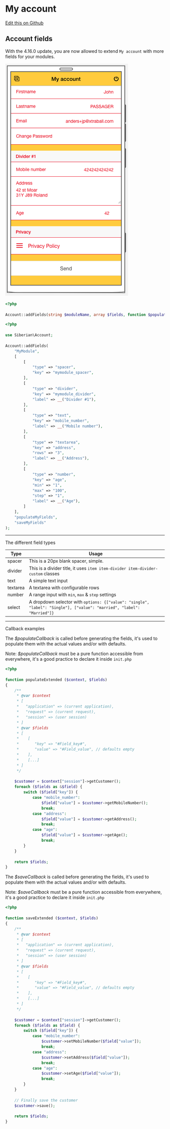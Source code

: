 # My account

[Edit this on Github](https://github.com/Xtraball/SiberianCMS-Doc/edit/master/docs/module/account.md)

## Account fields

With the 4.16.0 update, you are now allowed to extend `My account` with more fields for your modules.

![account-extended](../img/module/my-account-extended.png)

```php
<?php

Account::addFields(string $moduleName, array $fields, function $populateCallback, function $saveCallback);
```

```php
<?php

use Siberian\Account;

Account::addFields(
    "MyModule",
    [
        [
            "type" => "spacer",
            "key" => "mymodule_spacer",
        ],
        [
            "type" => "divider",
            "key" => "mymodule_divider",
            "label" => __("Divider #1"),
        ],
        [
            "type" => "text",
            "key" => "mobile_number",
            "label" => __("Mobile number"),
        ],
        [
            "type" => "textarea",
            "key" => "address",
            "rows" => "3",
            "label" => __("Address"),
        ],
        [
            "type" => "number",
            "key" => "age",
            "min" => "1",
            "max" => "100",
            "step" => "1",
            "label" => __("Age"),
        ]
    ],
    "populateMyFields",
    "saveMyFields"
);
```


---


The different field types

Type|Usage
---|---
spacer|This is a 20px blank spacer, simple.
divider|This is a divider title, it uses `item item-divider item-divider-custom` classes
text|A simple text input
textarea|A textarea with configurable rows
number|A range input with `min`, `max` & `step` settings 
select|A dropdown selector with `options: {["value": "single", "label": "Single"], ["value": "married", "label": "Married"]}`


---


Callback examples

The *$populateCallback* is called before generating the fields, it's used to populate them with the actual values and/or with defaults.

Note: *$populateCallback* must be a pure function accessible from everywhere, it's a good practice to declare it inside `init.php`


```php
<?php

function populateExtended ($context, $fields) 
{
    /**
     * @var $context
     * [
     *   "application" => (current application),
     *   "request" => (current request),
     *   "session" => (user session)
     * ]
     * @var $fields
     * [
     *    [
     *       "key" => "#Field_key#",
     *       "value" => "#Field_value", // defaults empty
     *    ],
     *    [...]
     * ]
     */
    
    $customer = $context["session"]->getCustomer();
    foreach ($fields as &$field) {
        switch ($field["key"]) {
            case "mobile_number":
                $field["value"] = $customer->getMobileNumber();
                break;
            case "address":
                $field["value"] = $customer->getAddress();
                break;
            case "age":
                $field["value"] = $customer->getAge();
                break;
        }
    }
    
    return $fields;
}
```

The *$saveCallback* is called before generating the fields, it's used to populate them with the actual values and/or with defaults.

Note: *$saveCallback* must be a pure function accessible from everywhere, it's a good practice to declare it inside `init.php`

```php
<?php

function saveExtended ($context, $fields) 
{
    /**
     * @var $context
     * [
     *   "application" => (current application),
     *   "request" => (current request),
     *   "session" => (user session)
     * ]
     * @var $fields
     * [
     *    [
     *       "key" => "#Field_key#",
     *       "value" => "#Field_value", // defaults empty
     *    ],
     *    [...]
     * ]
     */
    
    $customer = $context["session"]->getCustomer();
    foreach ($fields as $field) {
        switch ($field["key"]) {
            case "mobile_number":
                $customer->setMobileNumber($field["value"]);
                break;
            case "address":
                $customer->setAddress($field["value"]);
                break;
            case "age":
                $customer->setAge($field["value"]);
                break;
        }
    }
    
    // Finally save the customer
    $customer->save();
    
    return $fields;
}
```